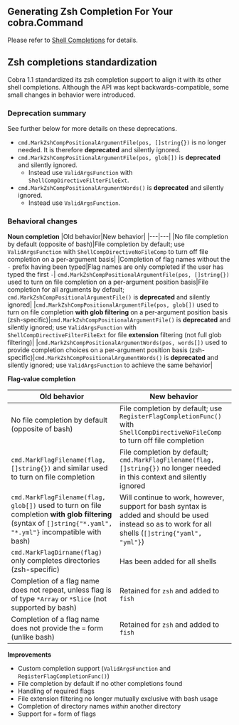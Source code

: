 ## Generating Zsh Completion For Your cobra.Command

Please refer to [Shell Completions](_index.md) for details.

## Zsh completions standardization

Cobra 1.1 standardized its zsh completion support to align it with its other shell completions.  Although the API was kept backwards-compatible, some small changes in behavior were introduced.

### Deprecation summary

See further below for more details on these deprecations.

* `cmd.MarkZshCompPositionalArgumentFile(pos, []string{})` is no longer needed.  It is therefore **deprecated** and silently ignored.
* `cmd.MarkZshCompPositionalArgumentFile(pos, glob[])` is **deprecated** and silently ignored.
  * Instead use `ValidArgsFunction` with `ShellCompDirectiveFilterFileExt`.
* `cmd.MarkZshCompPositionalArgumentWords()` is **deprecated** and silently ignored.
  * Instead use `ValidArgsFunction`.

### Behavioral changes

**Noun completion**
|Old behavior|New behavior|
|---|---|
|No file completion by default (opposite of bash)|File completion by default; use `ValidArgsFunction` with `ShellCompDirectiveNoFileComp` to turn off file completion on a per-argument basis|
|Completion of flag names without the `-` prefix having been typed|Flag names are only completed if the user has typed the first `-`|
`cmd.MarkZshCompPositionalArgumentFile(pos, []string{})` used to turn on file completion on a per-argument position basis|File completion for all arguments by default; `cmd.MarkZshCompPositionalArgumentFile()` is **deprecated** and silently ignored|
|`cmd.MarkZshCompPositionalArgumentFile(pos, glob[])` used to turn on file completion **with glob filtering** on a per-argument position basis (zsh-specific)|`cmd.MarkZshCompPositionalArgumentFile()` is **deprecated** and silently ignored; use `ValidArgsFunction` with `ShellCompDirectiveFilterFileExt` for file **extension** filtering (not full glob filtering)|
|`cmd.MarkZshCompPositionalArgumentWords(pos, words[])` used to provide completion choices on a per-argument position basis (zsh-specific)|`cmd.MarkZshCompPositionalArgumentWords()` is **deprecated** and silently ignored; use `ValidArgsFunction` to achieve the same behavior|

**Flag-value completion**

|Old behavior|New behavior|
|---|---|
|No file completion by default (opposite of bash)|File completion by default; use `RegisterFlagCompletionFunc()` with `ShellCompDirectiveNoFileComp` to turn off file completion|
|`cmd.MarkFlagFilename(flag, []string{})` and similar used to turn on file completion|File completion by default; `cmd.MarkFlagFilename(flag, []string{})` no longer needed in this context and silently ignored|
|`cmd.MarkFlagFilename(flag, glob[])`  used to turn on file completion **with glob filtering** (syntax of `[]string{"*.yaml", "*.yml"}` incompatible with bash)|Will continue to work, however, support for bash syntax is added and should be used instead so as to work for all shells (`[]string{"yaml", "yml"}`)|
|`cmd.MarkFlagDirname(flag)` only completes directories (zsh-specific)|Has been added for all shells|
|Completion of a flag name does not repeat, unless flag is of type `*Array` or `*Slice` (not supported by bash)|Retained for `zsh` and added to `fish`|
|Completion of a flag name does not provide the `=` form (unlike bash)|Retained for `zsh` and added to `fish`|

**Improvements**

* Custom completion support (`ValidArgsFunction` and `RegisterFlagCompletionFunc()`)
* File completion by default if no other completions found
* Handling of required flags
* File extension filtering no longer mutually exclusive with bash usage
* Completion of directory names *within* another directory
* Support for `=` form of flags
